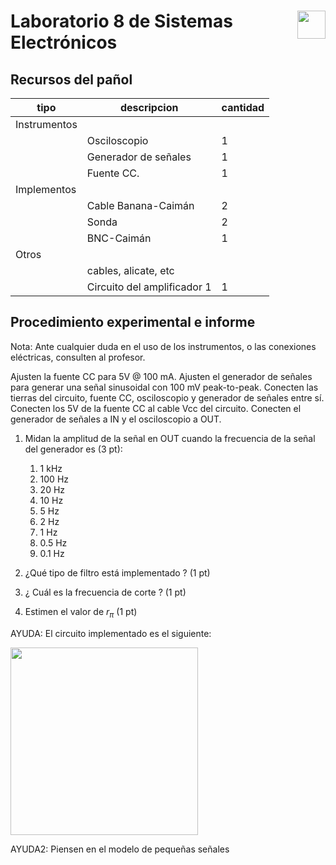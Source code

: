 # <img src="https://julianodb.github.io/SISTEMAS_ELECTRONICOS_PARA_INGENIERIA_BIOMEDICA/img/logo_fing.png?raw=true" align="right" height="45"> Laboratorio 8 de Sistemas Electrónicos

## Recursos del pañol

| tipo | descripcion | cantidad | 
| -- | -- | -- | 
| Instrumentos |  |  |
|  | Osciloscopio | 1 |
|  | Generador de señales | 1 | 
|  | Fuente CC. | 1 |
| Implementos |  |  | 
|  | Cable Banana-Caimán | 2 | 
|  | Sonda | 2 | 
|  | BNC-Caimán | 1 |
| Otros |  |  | 
| | cables, alicate, etc | | 
| | Circuito del amplificador 1 | 1 | 

## Procedimiento experimental e informe

Nota: Ante cualquier duda en el uso de los instrumentos, o las conexiones eléctricas, consulten al profesor.

Ajusten la fuente CC para 5V @ 100 mA. Ajusten el generador de señales para generar una señal sinusoidal con 100 mV peak-to-peak. Conecten las tierras del circuito, fuente CC, osciloscopio y generador de señales entre sí. Conecten los 5V de la fuente CC al cable Vcc del circuito. Conecten el generador de señales a IN y el osciloscopio a OUT.

1. Midan la amplitud de la señal en OUT cuando la frecuencia de la señal del generador es (3 pt):
    1. 1 kHz
    1. 100 Hz
    1. 20 Hz
    1. 10 Hz
    1. 5 Hz
    1. 2 Hz
    1. 1 Hz
    1. 0.5 Hz
    1. 0.1 Hz

1. ¿Qué tipo de filtro está implementado ? (1 pt)

1. ¿ Cuál es la frecuencia de corte ? (1 pt)

1. Estimen el valor de $r_\pi$ (1 pt)

AYUDA: El circuito implementado es el siguiente:

<img src="https://julianodb.github.io/electronic_circuits_diagrams/common_emitter_lab8.png" width="300">

AYUDA2: Piensen en el modelo de pequeñas señales